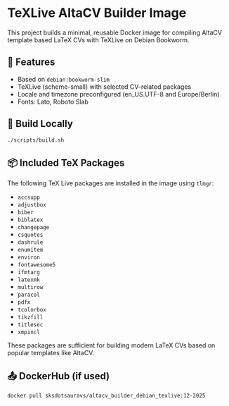 # TeXLive AltaCV Builder Image

This project builds a minimal, reusable Docker image for compiling AltaCV template based LaTeX CVs with TeXLive on Debian Bookworm.

## 🔧 Features

- Based on `debian:bookworm-slim`
- TeXLive (scheme-small) with selected CV-related packages
- Locale and timezone preconfigured (en_US.UTF-8 and Europe/Berlin)
- Fonts: Lato, Roboto Slab

## 🐳 Build Locally

```bash
./scripts/build.sh
```

## 📦 Included TeX Packages

The following TeX Live packages are installed in the image using `tlmgr`:

- `accsupp`
- `adjustbox`
- `biber`
- `biblatex`
- `changepage`
- `csquotes`
- `dashrule`
- `enumitem`
- `environ`
- `fontawesome5`
- `ifmtarg`
- `latexmk`
- `multirow`
- `paracol`
- `pdfx`
- `tcolorbox`
- `tikzfill`
- `titlesec`
- `xmpincl`

These packages are sufficient for building modern LaTeX CVs based on popular templates like AltaCV.

## 📤 DockerHub (if used)

```bash
docker pull sksdotsauravs/altacv_builder_debian_texlive:12-2025
```
